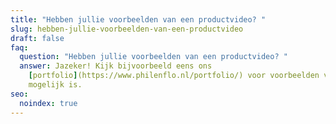 ```yaml
---
title: "Hebben jullie voorbeelden van een productvideo? "
slug: hebben-jullie-voorbeelden-van-een-productvideo
draft: false
faq:
  question: "Hebben jullie voorbeelden van een productvideo? "
  answer: Jazeker! Kijk bijvoorbeeld eens ons
    [portfolio](https://www.philenflo.nl/portfolio/) voor voorbeelden van wat
    mogelijk is.
seo:
  noindex: true
---
```

